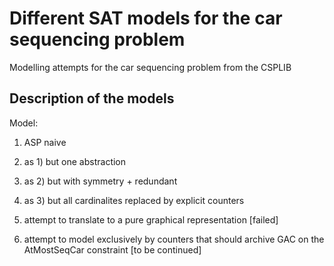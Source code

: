 Different SAT models for the car sequencing problem
====

Modelling attempts for the car sequencing problem from the CSPLIB

Description of the models
-------------------------

Model: 

1) ASP naive

2) as 1) but one abstraction

3) as 2) but with symmetry + redundant

7) as 3) but all cardinalites replaced by explicit counters

8) attempt to translate to a pure graphical representation [failed]

9) attempt to model exclusively by counters that should archive GAC on
the AtMostSeqCar constraint [to be continued]
